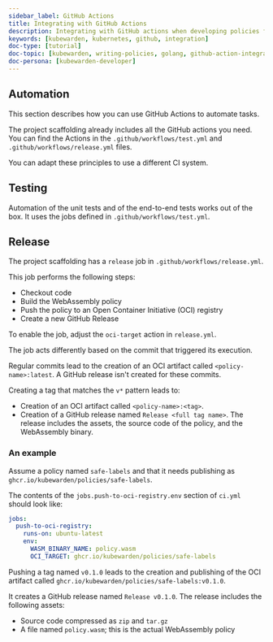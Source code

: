 ```yaml
---
sidebar_label: GitHub Actions
title: Integrating with GitHub Actions
description: Integrating with GitHub actions when developing policies for Kubewarden in Go.
keywords: [kubewarden, kubernetes, github, integration]
doc-type: [tutorial]
doc-topic: [kubewarden, writing-policies, golang, github-action-integration]
doc-persona: [kubewarden-developer]
---
```


## Automation

This section describes how you can use GitHub Actions to automate tasks.

The project scaffolding already includes all the GitHub actions you need.
You can find the Actions in the `.github/workflows/test.yml` and `.github/workflows/release.yml` files.

You can adapt these principles to use a different CI system.

## Testing

Automation of the unit tests and of the end-to-end tests works out of the box.
It uses the jobs defined in `.github/workflows/test.yml`.

## Release

The project scaffolding has a `release` job in `.github/workflows/release.yml`.

This job performs the following steps:

- Checkout code
- Build the WebAssembly policy
- Push the policy to an Open Container Initiative (OCI) registry
- Create a new GitHub Release

To enable the job, adjust the `oci-target` action in `release.yml`.

The job acts differently based on the commit that triggered its execution.

Regular commits lead to the creation of an OCI artifact called `<policy-name>:latest`.
A GitHub release isn't created for these commits.

Creating a tag that matches the `v*` pattern leads to:

- Creation of an OCI artifact called `<policy-name>:<tag>`.
- Creation of a GitHub release named `Release <full tag name>`.
The release includes the assets, the source code of the policy, and the WebAssembly binary.

### An example

Assume a policy named `safe-labels` and that it needs
publishing as `ghcr.io/kubewarden/policies/safe-labels`.

The contents of the `jobs.push-to-oci-registry.env` section of `ci.yml` should
look like:

```yaml
jobs:
  push-to-oci-registry:
    runs-on: ubuntu-latest
    env:
      WASM_BINARY_NAME: policy.wasm
      OCI_TARGET: ghcr.io/kubewarden/policies/safe-labels
```

Pushing a tag named `v0.1.0` leads to the creation and publishing of the
OCI artifact called `ghcr.io/kubewarden/policies/safe-labels:v0.1.0`.

It creates a GitHub release named `Release v0.1.0`.
The release includes the following assets:

- Source code compressed as `zip` and `tar.gz`
- A file named `policy.wasm`; this is the actual WebAssembly policy

